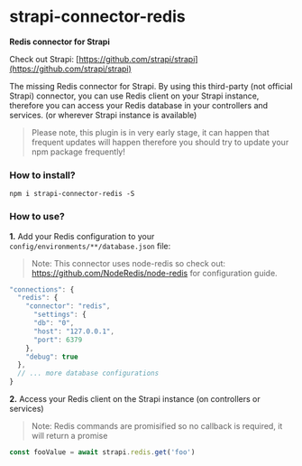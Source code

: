 # strapi-connector-redis

**Redis connector for Strapi**

Check out Strapi: [https://github.com/strapi/strapi](https://github.com/strapi/strapi)

The missing Redis connector for Strapi. By using this third-party (not official Strapi) connector, you can use Redis client on your Strapi instance, therefore you can access your Redis database in your controllers and services. (or wherever Strapi instance is available)

> Please note, this plugin is in very early stage, it can happen that frequent updates will happen therefore you should try to update your npm package frequently!

### How to install?

```
npm i strapi-connector-redis -S
```

### How to use?

**1.** Add your Redis configuration to your `config/environments/**/database.json` file:

> Note: This connector uses node-redis so check out: https://github.com/NodeRedis/node-redis for configuration guide.

```javascript
"connections": {
  "redis": {
    "connector": "redis",
      "settings": {
      "db": "0",
      "host": "127.0.0.1",
      "port": 6379
    },
    "debug": true
  },
  // ... more database configurations
}
```

**2.** Access your Redis client on the Strapi instance (on controllers or services)

> Note: Redis commands are promisified so no callback is required, it will return a promise

```javascript
const fooValue = await strapi.redis.get('foo')
```
